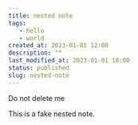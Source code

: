 ```yaml
---
title: nested note
tags: 
   - hello
   - world
created_at: 2023-01-01 12:00
description: ""
last_modified_at: 2023-01-01 18:00
status: published
slug: nested-note
---
```


Do not delete me

This is a fake nested note.
